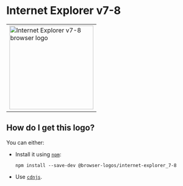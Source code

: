 # Internet Explorer v7-8

<table>
    <tr height=230>
        <td>
            <a href="https://github.com/alrra/browser-logos/tree/04000544ffeb7a500ad6ea5977a74e26709122c1/src/archive/internet-explorer_7-8">
                <img width=220 src="https://raw.githubusercontent.com/alrra/browser-logos/04000544ffeb7a500ad6ea5977a74e26709122c1/src/archive/internet-explorer_7-8/internet-explorer_7-8_512x512.png" alt="Internet Explorer v7-8 browser logo">
            </a>
        </td>
    </tr>
</table>

## How do I get this logo?

You can either:

* Install it using [`npm`][npm]:

  `npm install --save-dev @browser-logos/internet-explorer_7-8`

* Use [`cdnjs`][cdnjs].

<!-- Link labels: -->

[cdnjs]: https://cdnjs.com/libraries/browser-logos
[npm]: https://www.npmjs.com/
